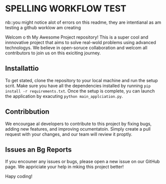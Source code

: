 
# SPELLING WORKFLOW TEST
nb::you might notice alot of errors on this readme, they are intentianal as am testing a github worklow am creating

Welcom o th My Awesome Project repository! This is a super cool and innnovative project that aims to solve real-wold problems using advanced technologys. We believe in open-soruce collaboration and welcom all contributors to join us on this exiciting journey.

## Installattio

To get stated, clone the repository to your local machine and run the setup scrit. Make sure you have all the dependencies installed by running `pip install -r requirements.txt`. Once the setup is complete, yu can launch the application by exacuting `python main_applciation.py`.

## Contribbution

We encourgae al developers to contribute to this project by fixing bugs, adding new features, and improving ocumentatoin. Simply create a pull request with your changes, and our team will review it proptly.

## Issues an Bg Reports

If you encouner any issues or bugs, please open a new issue on our GitHub page. We appriciate your help in mking this project better!

Hapy coding!

